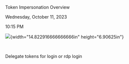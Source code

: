 Token Impersonation Overview

Wednesday, October 11, 2023

10:15 PM

![](008_Token_Impersonation_Overview_000.png){width="14.822916666666666in" height="6.90625in"}

 

Delegate tokens for login or rdp login
